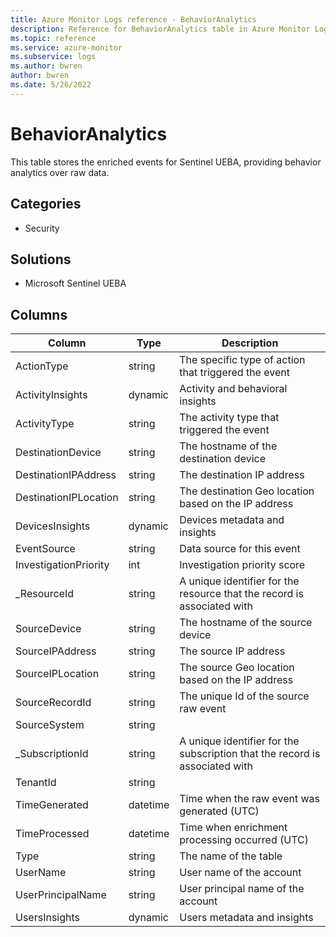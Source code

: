 ```yaml
---
title: Azure Monitor Logs reference - BehaviorAnalytics
description: Reference for BehaviorAnalytics table in Azure Monitor Logs.
ms.topic: reference
ms.service: azure-monitor
ms.subservice: logs
ms.author: bwren
author: bwren
ms.date: 5/26/2022
---
```


# BehaviorAnalytics

 This table stores the enriched events for Sentinel UEBA, providing behavior analytics over raw data.

## Categories

- Security
## Solutions

- Microsoft Sentinel UEBA




## Columns

| Column | Type | Description |
| --- | --- | --- |
| ActionType | string | The specific type of action that triggered the event |
| ActivityInsights | dynamic | Activity and behavioral insights |
| ActivityType | string | The activity type that triggered the event |
| DestinationDevice | string | The hostname of the destination device |
| DestinationIPAddress | string | The destination IP address |
| DestinationIPLocation | string | The destination Geo location based on the IP address |
| DevicesInsights | dynamic | Devices metadata and insights |
| EventSource | string | Data source for this event |
| InvestigationPriority | int | Investigation priority score |
| _ResourceId | string | A unique identifier for the resource that the record is associated with |
| SourceDevice | string | The hostname of the source device |
| SourceIPAddress | string | The source IP address |
| SourceIPLocation | string | The source Geo location based on the IP address |
| SourceRecordId | string | The unique Id of the source raw event |
| SourceSystem | string |  |
| _SubscriptionId | string | A unique identifier for the subscription that the record is associated with |
| TenantId | string |  |
| TimeGenerated | datetime | Time when the raw event was generated (UTC) |
| TimeProcessed | datetime | Time when enrichment processing occurred (UTC) |
| Type | string | The name of the table |
| UserName | string | User name of the account |
| UserPrincipalName | string | User principal name of the account |
| UsersInsights | dynamic | Users metadata and insights |
